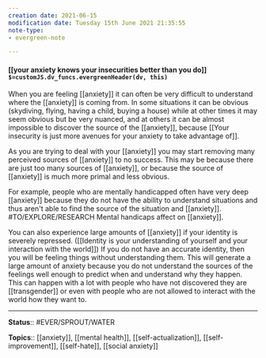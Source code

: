 ```yaml
---
creation date: 2021-06-15
modification date: Tuesday 15th June 2021 21:35:55
note-type: 
- evergreen-note

---
```


#### [[your anxiety knows your insecurities better than you do]] `$=customJS.dv_funcs.evergreenHeader(dv, this)`

When you are feeling [[anxiety]] it can often be very difficult to understand where the [[anxiety]] is coming from. In some situations it can be obvious (skydiving, flying, having a child, buying a house) while at other times it may seem obvious but be very nuanced, and at others it can be almost impossible to discover the source of the [[anxiety]], because [[Your insecurity is just more avenues for your anxiety to take advantage of]].

As you are trying to deal with your [[anxiety]] you may start removing many perceived sources of [[anxiety]] to no success. This may be because there are just too many sources of [[anxiety]], or because the source of [[anxiety]] is much more primal and less obvious. 

For example, people who are mentally handicapped often have very deep [[anxiety]] because they do not have the ability to understand situations and thus aren't able to find the source of the situation and [[anxiety]]. #TO/EXPLORE/RESEARCH Mental handicaps affect on [[anxiety]]. 

You can also experience large amounts of [[anxiety]] if your identity is severely repressed. ([[Identity is your understanding of yourself and your interaction with the world]]) If you do not have an accurate identity, then you will be feeling things without understanding them. This will generate a large amount of anxiety because you do not understand the sources of the feelings well enough to predict when and understand why they happen. This can happen with a lot with people who have not discovered they are [[transgender]] or even with people who are not allowed to interact with the world how they want to.


---

**Status**:: #EVER/SPROUT/WATER  

**Topics**::   [[anxiety]], [[mental health]], [[self-actualization]], [[self-improvement]], [[self-hate]], [[social anxiety]] 
	
